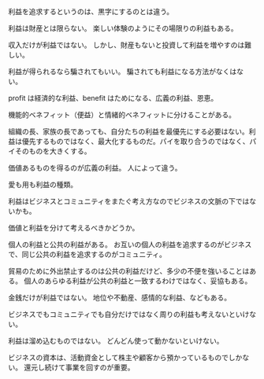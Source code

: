 利益を追求するというのは、黒字にするのとは違う。

利益は財産とは限らない。
楽しい体験のようにその場限りの利益もある。

収入だけが利益ではない。
しかし、財産もないと投資して利益を増やすのは難しい。

利益が得られるなら騙されてもいい。
騙されても利益になる方法がなくはない。

profit は経済的な利益、benefit はためになる、広義の利益、恩恵。

機能的ベネフィット（便益）と情緒的ベネフィットに分けることがある。

組織の長、家族の長であっても、自分たちの利益を最優先にする必要はない。利益は優先するものではなく、最大化するものだ。パイを取り合うのではなく、パイそのものを大きくする。

価値あるものを得るのが広義の利益。
人によって違う。

愛も用も利益の種類。

利益はビジネスとコミュニティをまたぐ考え方なのでビジネスの文脈の下ではないかも。

価値と利益を分けて考えるべきかどうか。

個人の利益と公共の利益がある。
お互いの個人の利益を追求するのがビジネスで、同じ公共の利益を追求するのがコミュニティ。

貿易のために外出禁止するのは公共の利益だけど、多少の不便を強いることはある。
個人のあらゆる利益が公共の利益と一致するわけではなく、妥協もある。

金銭だけが利益ではない。
地位や不動産、感情的な利益、などもある。

ビジネスでもコミュニティでも自分だけではなく周りの利益も考えないといけない。

利益は溜め込むものではない。
どんどん使って動かないといけない。

ビジネスの資本は、活動資金として株主や顧客から預かっているものでしかない。
還元し続けて事業を回すのが重要。
